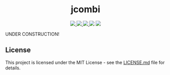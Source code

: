 <h1 align="center">
  jcombi
</h1>
<p align="center">
  <a href="https://github.com/kfurtak1024/jcombi/releases/latest">
    <img src="https://img.shields.io/github/v/release/kfurtak1024/jcombi">
  </a>
  <a href="https://lgtm.com/projects/g/kfurtak1024/jcombi">
    <img src="https://img.shields.io/lgtm/grade/java/github/kfurtak1024/jcombi">
  </a>
  <a href="https://github.com/kfurtak1024/jcombi/workflows/CodeQL">
    <img src="https://github.com/kfurtak1024/jcombi/workflows/CodeQL/badge.svg">
  </a>
  <a>
    <img src="https://img.shields.io/badge/jdk-11-brightgreen.svg?logo=java">
  </a>
  <a href="https://opensource.org/licenses/MIT">
    <img src="https://img.shields.io/badge/license-MIT-blue.svg">
  </a>
</p>

UNDER CONSTRUCTION!

## License
This project is licensed under the MIT License - see the [LICENSE.md](https://github.com/kfurtak1024/jcombi/blob/master/LICENSE) file for details.
